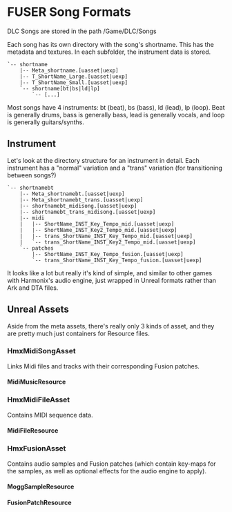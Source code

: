 # FUSER Song Formats

DLC Songs are stored in the path /Game/DLC/Songs

Each song has its own directory with the song's shortname.
This has the metadata and textures.
In each subfolder, the instrument data is stored.

```
`-- shortname
    |-- Meta_shortname.[uasset|uexp]
    |-- T_ShortName_Large.[uasset|uexp]
    |-- T_ShortName_Small.[uasset|uexp]
    `-- shortname[bt|bs|ld|lp]
        `-- [...]
```

Most songs have 4 instruments: bt (beat), bs (bass), ld (lead), lp (loop).
Beat is generally drums, bass is generally bass, lead is generally vocals,
and loop is generally guitars/synths.

## Instrument

Let's look at the directory structure for an instrument in detail.
Each instrument has a "normal" variation and a "trans" variation (for transitioning between songs?)

```
`-- shortnamebt
    |-- Meta_shortnamebt.[uasset|uexp]
    |-- Meta_shortnamebt_trans.[uasset|uexp]
    |-- shortnamebt_midisong.[uasset|uexp]
    |-- shortnamebt_trans_midisong.[uasset|uexp]
    |-- midi
    |   |-- ShortName_INST_Key_Tempo_mid.[uasset|uexp]
    |   |-- ShortName_INST_Key2_Tempo_mid.[uasset|uexp]
    |   |-- trans_ShortName_INST_Key_Tempo_mid.[uasset|uexp]
    |   `-- trans_ShortName_INST_Key2_Tempo_mid.[uasset|uexp]
    `-- patches
        |-- ShortName_INST_Key_Tempo_fusion.[uasset|uexp]
        `-- trans_ShortName_INST_Key_Tempo_fusion.[uasset|uexp]
```

It looks like a lot but really it's kind of simple, and similar to
other games with Harmonix's audio engine, just wrapped in Unreal formats
rather than Ark and DTA files.

## Unreal Assets
Aside from the meta assets, there's really only 3 kinds of asset, and
they are pretty much just containers for Resource files.

### HmxMidiSongAsset
Links Midi files and tracks with their corresponding Fusion patches.
#### MidiMusicResource

### HmxMidiFileAsset
Contains MIDI sequence data.
#### MidiFileResource

### HmxFusionAsset
Contains audio samples and Fusion patches (which contain key-maps for the samples,
as well as optional effects for the audio engine to apply).
#### MoggSampleResource
#### FusionPatchResource
